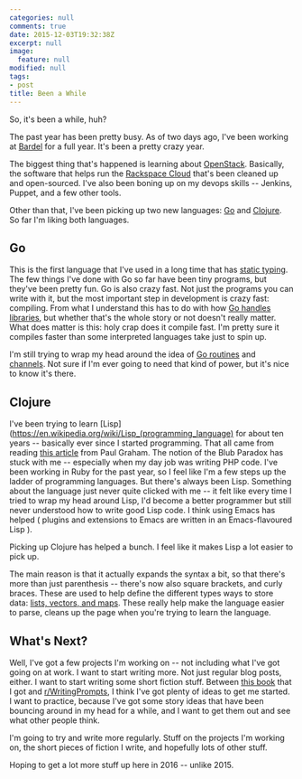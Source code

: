 ```yaml
---
categories: null
comments: true
date: 2015-12-03T19:32:38Z
excerpt: null
image:
  feature: null
modified: null
tags:
- post
title: Been a While
---
```


So, it's been a while, huh?

The past year has been pretty busy. As of two days ago, I've been working at [Bardel](http://bardel.ca) for a full year. It's been a pretty crazy year.

The biggest thing that's happened is learning about [OpenStack](https://www.openstack.org/). Basically, the software that helps run the [Rackspace Cloud](http://www.rackspace.com/cloud) that's been cleaned up and open-sourced. I've also been boning up on my devops skills -- Jenkins, Puppet, and a few other tools.

<!--more-->

Other than that, I've been picking up two new languages: [Go](https://golang.org/) and [Clojure](http://clojure.org/). So far I'm liking both languages.

## Go

This is the first language that I've used in a long time that has [static typing](http://stackoverflow.com/questions/1517582/what-is-the-difference-between-statically-typed-and-dynamically-typed-languages). The few things I've done with Go so far have been tiny programs, but they've been pretty fun. Go is also crazy fast. Not just the programs you can write with it, but the most important step in development is crazy fast: compiling. From what I understand this has to do with how [Go handles libraries](http://stackoverflow.com/questions/2976630/why-does-go-compile-so-quickly), but whether that's the whole story or not doesn't really matter. What does matter is this: holy crap does it compile fast. I'm pretty sure it compiles faster than some interpreted languages take just to spin up.

I'm still trying to wrap my head around the idea of [Go routines](https://gobyexample.com/goroutines) and [channels](https://tour.golang.org/concurrency/2). Not sure if I'm ever going to need that kind of power, but it's nice to know it's there.

## Clojure

I've been trying to learn [Lisp](https://en.wikipedia.org/wiki/Lisp_(programming_language) for about ten years -- basically ever since I started programming. That all came from reading [this article](http://paulgraham.com/avg.html) from Paul Graham. The notion of the Blub Paradox has stuck with me -- especially when my day job was writing PHP code. I've been working in Ruby for the past year, so I feel like I'm a few steps up the ladder of programming languages. But there's always been Lisp. Something about the language just never quite clicked with me -- it felt like every time I tried to wrap my head around Lisp, I'd become a better programmer but still never understood how to write good Lisp code. I think using Emacs has helped ( plugins and extensions to Emacs are written in an Emacs-flavoured Lisp ).

Picking up Clojure has helped a bunch. I feel like it makes Lisp a lot easier to pick up.

The main reason is that it actually expands the syntax a bit, so that there's more than just parenthesis -- there's now also square brackets, and curly braces. These are used to help define the different types ways to store data: [lists, vectors, and maps](http://xahlee.info/clojure/clojure_collection_sequence.html). These really help make the language easier to parse, cleans up the page when you're trying to learn the language.

## What's Next?

Well, I've got a few projects I'm working on -- not including what I've got going on at work. I want to start writing more. Not just regular blog posts, either. I want to start writing some short fiction stuff. Between [this book](http://www.amazon.ca/642-Things-Write-About-Journal/dp/1452105448) that I got and [r/WritingPrompts](https://www.reddit.com/r/WritingPrompts), I think I've got plenty of ideas to get me started. I want to practice, because I've got some story ideas that have been bouncing around in my head for a while, and I want to get them out and see what other people think.

I'm going to try and write more regularly. Stuff on the projects I'm working on, the short pieces of fiction I write, and hopefully lots of other stuff.

Hoping to get a lot more stuff up here in 2016 -- unlike 2015.
